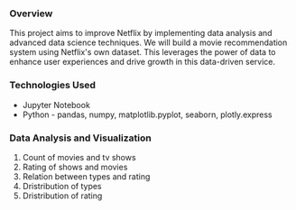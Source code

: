 ### Overview
This project aims to improve Netflix by implementing data analysis and advanced data science techniques. We will build a movie recommendation system using Netflix's own dataset. This leverages the power of data to enhance user experiences and drive growth in this data-driven service.

### Technologies Used
- Jupyter Notebook
- Python - pandas, numpy, matplotlib.pyplot, seaborn, plotly.express

### Data Analysis and Visualization
1. Count of movies and tv shows
2. Rating of shows and movies
3. Relation between types and rating
4. Dristribution of types
5. Dristribution of rating
